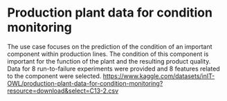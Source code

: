 # Production plant data for condition monitoring
The use case focuses on the prediction of the condition of an important component within production lines.
The condition of this component is important for the function of the plant and the resulting product quality.
Data for 8 run-to-failure experiments were provided and 8 features related to the component were selected.
https://www.kaggle.com/datasets/inIT-OWL/production-plant-data-for-condition-monitoring?resource=download&select=C13-2.csv

